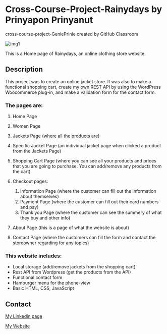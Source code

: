 # Cross-Course-Project-Rainydays by Prinyapon Prinyanut
cross-course-project-GeniePrinie created by GitHub Classroom

![img1](https://user-images.githubusercontent.com/100139381/205891587-67344bb1-587e-47a1-9772-176e6b9b3ef2.jpg)

This is a Home page of Rainydays, an online clothing store website.

## Description

This project was to create an online jacket store. It was also to make a functional shopping cart, create my own REST API by using the WordPress Woocommerce plug-in, and make a validation form for the contact form.

### The pages are:

1. Home Page
2. Women Page
3. Jackets Page (where all the products are)
4. Specific Jacket Page (an individual jacket page when clicked a product from the Jackets Page)
5. Shopping Cart Page (where you can see all your products and prices that you are going to purchase. You can add/remove any products from the cart)
6. Checkout pages:

   1. Information Page (where the customer can fill out the information about themselves)
   2. Payment Page (where the customer can fill out their card numbers and pay)
   3. Thank you Page (where the customer can see the summery of what they buy and other info)

7. About Page (this is a page of what the website is about)
8. Contact Page (where the customers can fill the form and contact the storeowner regarding for any topics)

### This website includes:

- Local storage (add/remove jackets from the shopping cart)
- Rest API from Wordpress (get the products from the API)
- Functional contact form
- Hamburger menu for the phone-view
- Basic HTML, CSS, JavaScript

## Contact
[My Linkedin page](https://www.linkedin.com/in/genie-prinyanut-ab3441257/)

[My Website](https://genieprinyanut.netlify.app/)
